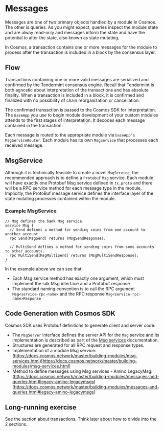 # Messages

Messages are one of two primary objects handled by a module in Cosmos. The other is queries. As you might expect, queries inspect the module state and are alway read-only and messages inform the state and have the potential to alter the state, also known as state mutating.

In Cosmos, a transaction contains one or more messages for the module to process after the transaction is included in a block by the consensus layer.

## Flow

Transactions containing one or more valid messages are serialized and confirmed by the Tendermint consensus engine. Recall that Tendermint is both agnostic about interpretation of the transactions and has absolute finality. When a transaction is included in a block, it is confirmed and finalized with no possibility of chain reorganization or cancellation.

The confirmed transaction is passed to the Cosmos SDK for interpretation. The `BaseApp` you use to begin module development of your custom modules attends to the first stages of interpretation. It decodes each message contained in the transaction.

Each message is routed to the appropriate module via `baseApp’s` `MsgServiceRouter`. Each module has its own `MsgService` that processes each received message.

## MsgService

Although it is technically feasible to create a novel `MsgService`, the recommended approach is to define a `Protobuf` `Msg` service. Each module will have exactly one Protobuf Msg service defined in `tx.proto` and there will be a RPC service method for each message type in the module. Implicitly, the ProtoBuf message service defines the interface layer of the state mutating processes contained within the module.

### Example MsgService

```
// Msg defines the bank Msg service.
service Msg {
  // Send defines a method for sending coins from one account to another account.
  rpc Send(MsgSend) returns (MsgSendResponse);

  // MultiSend defines a method for sending coins from some accounts to other accounts.
  rpc MultiSend(MsgMultiSend) returns (MsgMultiSendResponse);
}
```

In the example above we can see that:

* Each Msg service method has  exactly one argument, which must implement the sdk.Msg interface and a Protobuf response
* The standard naming convention is to call the RPC argument `Msg<service-rpc-name>` and the RPC response `Msg<service-rpc-name>Response`

## Code Generation with Cosmos SDK

Cosmos SDK uses Protobuf definitions to generate client and server code:

* The `MsgServer` interface defines the server API for the `Msg` service and its implementation is described as part of the [Msg services](https://docs.cosmos.network/master/building-modules/msg-services.html) documentation.
* Structures are generated for all RPC request and response types.
* Implementation of a module Msg service: (https://docs.cosmos.network/master/building-modules/msg-services.html)[https://docs.cosmos.network/master/building-modules/msg-services.html]
* Method to define messages using Msg services - Amino LegacyMsg: (https://docs.cosmos.network/master/building-modules/messages-and-queries.html#legacy-amino-legacymsgs)[https://docs.cosmos.network/master/building-modules/messages-and-queries.html#legacy-amino-legacymsgs]

## Long-running exercise

See the section about transactions. Think later about how to divide into the 2 sections.
